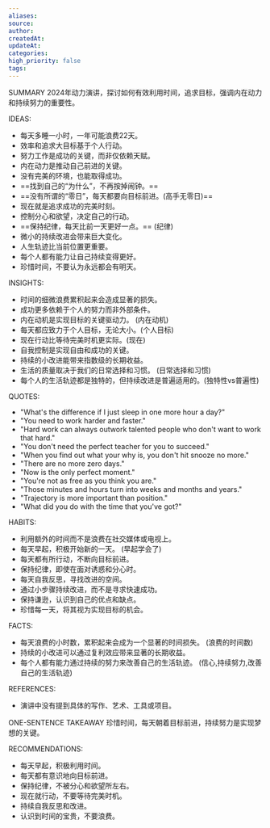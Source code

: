 ```yaml
---
aliases: 
source: 
author: 
createdAt: 
updateAt: 
categories: 
high_priority: false
tags:
---
```

SUMMARY
2024年动力演讲，探讨如何有效利用时间，追求目标，强调内在动力和持续努力的重要性。

IDEAS:
- 每天多睡一小时，一年可能浪费22天。
- 效率和追求大目标基于个人行动。
- 努力工作是成功的关键，而非仅依赖天赋。
- 内在动力是推动自己前进的关键。
- 没有完美的环境，也能取得成功。
- ==找到自己的“为什么”，不再按掉闹钟。==
- ==没有所谓的“零日”，每天都要向目标前进。(高手无零日)==
- 现在就是追求成功的完美时刻。
- 控制分心和欲望，决定自己的行动。
- ==保持纪律，每天比前一天更好一点。==  (纪律)
- 微小的持续改进会带来巨大变化。
- 人生轨迹比当前位置更重要。
- 每个人都有能力让自己持续变得更好。
- 珍惜时间，不要认为永远都会有明天。

INSIGHTS:
- 时间的细微浪费累积起来会造成显著的损失。
- 成功更多依赖于个人的努力而非外部条件。
- 内在动机是实现目标的关键驱动力。 (内在动机)
- 每天都应致力于个人目标，无论大小。(个人目标)
- 现在行动比等待完美时机更实际。(现在)
- 自我控制是实现自由和成功的关键。
- 持续的小改进能带来指数级的长期收益。
- 生活的质量取决于我们的日常选择和习惯。 (日常选择和习惯)
- 每个人的生活轨迹都是独特的，但持续改进是普遍适用的。(独特性vs普遍性)

QUOTES:
- "What's the difference if I just sleep in one more hour a day?"
- "You need to work harder and faster."
- "Hard work can always outwork talented people who don't want to work that hard."
- "You don't need the perfect teacher for you to succeed."
- "When you find out what your why is, you don't hit snooze no more."
- "There are no more zero days."
- "Now is the only perfect moment."
- "You're not as free as you think you are."
- "Those minutes and hours turn into weeks and months and years."
- "Trajectory is more important than position."
- "What did you do with the time that you've got?"

HABITS:
- 利用额外的时间而不是浪费在社交媒体或电视上。
- 每天早起，积极开始新的一天。 (早起学会了)
- 每天都有所行动，不断向目标前进。
- 保持纪律，即使在面对诱惑和分心时。
- 每天自我反思，寻找改进的空间。
- 通过小步骤持续改进，而不是寻求快速成功。
- 保持谦逊，认识到自己的优点和缺点。
- 珍惜每一天，将其视为实现目标的机会。

FACTS:
- 每天浪费的小时数，累积起来会成为一个显著的时间损失。 (浪费的时间数)
- 持续的小改进可以通过复利效应带来显著的长期收益。
- 每个人都有能力通过持续的努力来改善自己的生活轨迹。 (信心,持续努力,改善自己的生活轨迹)

REFERENCES:
- 演讲中没有提到具体的写作、艺术、工具或项目。

ONE-SENTENCE TAKEAWAY
珍惜时间，每天朝着目标前进，持续努力是实现梦想的关键。

RECOMMENDATIONS:
- 每天早起，积极利用时间。
- 每天都有意识地向目标前进。
- 保持纪律，不被分心和欲望所左右。
- 现在就行动，不要等待完美时机。
- 持续自我反思和改进。
- 认识到时间的宝贵，不要浪费。
